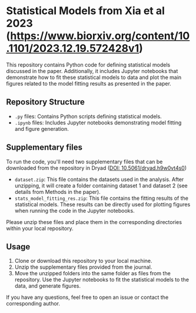 
# Statistical Models from Xia et al 2023 (https://www.biorxiv.org/content/10.1101/2023.12.19.572428v1)

This repository contains Python code for defining statistical models discussed in the paper. Additionally, it includes Jupyter notebooks that demonstrate how to fit these statistical models to data and plot the main figures related to the model fitting results as presented in the paper.

## Repository Structure

- `.py` files: Contains Python scripts defining statistical models.
- `.ipynb` files: Includes Jupyter notebooks demonstrating model fitting and figure generation.

## Supplementary files

To run the code, you'll need two supplementary files that can be downloaded from the repository in Dryad ([DOI: 10.5061/dryad.h9w0vt4s0](https://datadryad.org/stash/dataset/doi:10.5061/dryad.h9w0vt4s0))

- `dataset.zip`: This file contains the datasets used in the analysis. After unzipping, it will create a folder containing dataset 1 and dataset 2 (see details from Methods in the paper).
- `stats_model_fitting_res.zip`: This file contains the fitting results of the statistical models. These results can be directly used for plotting figures when running the code in the Jupyter notebooks.

Please unzip these files and place them in the corresponding directories within your local repository.


## Usage

1. Clone or download this repository to your local machine.
2. Unzip the supplementary files provided from the journal.
3. Move the unzipped folders into the same folder as files from the repository. Use the Jupyter notebooks to fit the statistical models to the data, and generate figures.


If you have any questions, feel free to open an issue or contact the corresponding author. 



